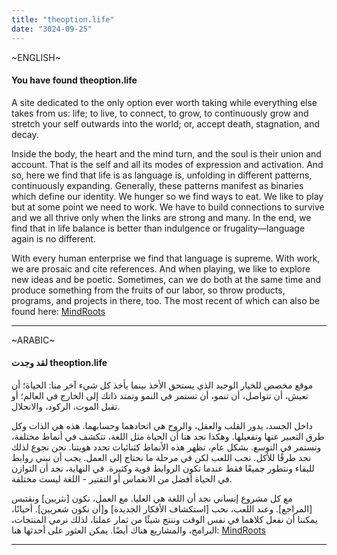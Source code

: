 ```yaml
---
title: "theoption.life"
date: "3024-09-25"
---
```


~ENGLISH~
#### You have found theoption.life

A site dedicated to the only option ever worth taking while everything else takes from us: life; to live, to connect, to grow, to continuously grow and stretch your self outwards into the world; or, accept death, stagnation, and decay.

Inside the body, the heart and the mind turn, and the soul is their union and account. That is the self and all its modes of expression and activation. And so, here we find that life is as language is, unfolding in different patterns, continuously expanding. Generally, these patterns manifest as binaries which define our identity. We hunger so we find ways to eat. We like to play but at some point we need to work. We have to build connections to survive and we all thrive only when the links are strong and many. In the end, we find that in life balance is better than indulgence or frugality—language again is no different.

With every human enterprise we find that language is supreme. With work, we are prosaic and cite references. And when playing, we like to explore new ideas and be poetic. Sometimes, can we do both at the same time and produce something from the fruits of our labor, so throw products, programs, and projects in there, too. The most recent of which can also be found here: [MindRoots](/mindroots)

---

~ARABIC~
#### لقد وجدت theoption.life

موقع مخصص للخيار الوحيد الذي يستحق الأخذ بينما يأخذ كل شيء آخر منا: الحياة؛ أن تعيش، أن تتواصل، أن تنمو، أن تستمر في النمو وتمتد ذاتك إلى الخارج في العالم؛ أو تقبل الموت، الركود، والانحلال.

داخل الجسد، يدور القلب والعقل، والروح هي اتحادهما وحسابهما. هذه هي الذات وكل طرق التعبير عنها وتفعيلها. وهكذا نجد هنا أن الحياة مثل اللغة، تتكشف في أنماط مختلفة، وتستمر في التوسع. بشكل عام، تظهر هذه الأنماط كثنائيات تحدد هويتنا. نحن نجوع لذلك نجد طرقًا للأكل. نحب اللعب لكن في مرحلة ما نحتاج إلى العمل. يجب أن نبني روابط للبقاء ونتطور جميعًا فقط عندما تكون الروابط قوية وكثيرة. في النهاية، نجد أن التوازن في الحياة أفضل من الانغماس أو التقتير - اللغة ليست مختلفة.

مع كل مشروع إنساني نجد أن اللغة هي العليا. مع العمل، نكون [نثريين] ونقتبس [المراجع]. وعند اللعب، نحب [استكشاف الأفكار الجديدة] و[أن نكون شعريين]. أحيانًا، يمكننا أن نفعل كلاهما في نفس الوقت وننتج شيئًا من ثمار عملنا، لذلك نرمي المنتجات، البرامج، والمشاريع هناك أيضًا. يمكن العثور على أحدثها هنا: [MindRoots](/mindroots)

---